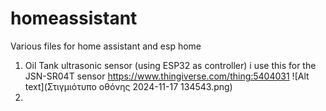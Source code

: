 # homeassistant
Various files for home assistant and esp home 

1) Oil Tank ultrasonic sensor (using ESP32 as controller)
   i use this for the JSN-SR04T sensor https://www.thingiverse.com/thing:5404031
   ![Alt text](Στιγμιότυπο οθόνης 2024-11-17 134543.png)
3) 
